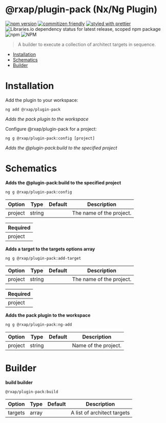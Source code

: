 @rxap/plugin-pack (Nx/Ng Plugin)
======

[![npm version](https://img.shields.io/npm/v/@rxap/plugin-pack?style=flat-square)](https://www.npmjs.com/package/@rxap/plugin-pack)
[![commitizen friendly](https://img.shields.io/badge/commitizen-friendly-brightgreen.svg?style=flat-square)](https://commitizen.github.io/cz-cli/)
[![styled with prettier](https://img.shields.io/badge/styled_with-prettier-ff69b4.svg?style=flat-square)](https://github.com/prettier/prettier)
![Libraries.io dependency status for latest release, scoped npm package](https://img.shields.io/librariesio/release/npm/@rxap/plugin-pack)
![npm](https://img.shields.io/npm/dm/@rxap/plugin-pack)
![NPM](https://img.shields.io/npm/l/@rxap/plugin-pack)

> A builder to execute a collection of architect targets in sequence.

- [Installation](#installation)
- [Schematics](#schematics)
- [Builder](#builder)

# Installation

Add the plugin to your workspace:

```
ng add @rxap/plugin-pack
```

*Adds the pack plugin to the workspace*

Configure @rxap/plugin-pack for a project:

```
ng g @rxap/plugin-pack:config [project]
```

*Adds the @plugin-pack:build to the specified project*

# Schematics


**Adds the @plugin-pack:build to the specified project**

```
ng g @rxap/plugin-pack:config
```

Option | Type | Default | Description
--- | --- | --- | ---
project | string |  | The name of the project.

| Required |
| --- |
| project |


**Adds a target to the targets options array**

```
ng g @rxap/plugin-pack:add-target
```

Option | Type | Default | Description
--- | --- | --- | ---
project | string |  | The name of the project.

| Required |
| --- |
| project |

**Adds the pack plugin to the workspace**

```
ng g @rxap/plugin-pack:ng-add
```

Option | Type | Default | Description
--- | --- | --- | ---
project | string |  | Name of the project.

# Builder

**build builder**

```
@rxap/plugin-pack:build
```

Option | Type | Default | Description
--- | --- | --- | ---
targets | array |  | A list of architect targets



